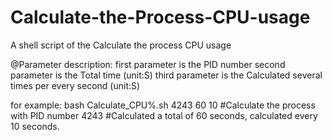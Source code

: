 # Calculate-the-Process-CPU-usage
A shell script of the Calculate the process CPU usage

@Parameter description:
first parameter is the PID number
second parameter is the Total time (unit:S)
third parameter is the Calculated several times per every second (unit:S)

for example:
bash Calculate_CPU%.sh 4243 60 10
#Calculate the process with PID number 4243 
#Calculated a total of 60 seconds, calculated every 10 seconds.
